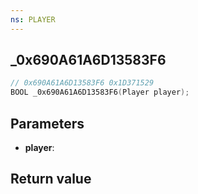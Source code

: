 ```yaml
---
ns: PLAYER
---
```

## _0x690A61A6D13583F6

```c
// 0x690A61A6D13583F6 0x1D371529
BOOL _0x690A61A6D13583F6(Player player);
```

## Parameters
* **player**: 

## Return value

